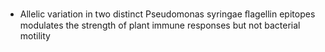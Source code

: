 - Allelic variation in two distinct Pseudomonas syringae ﬂagellin epitopes modulates the strength of plant immune responses but not bacterial motility